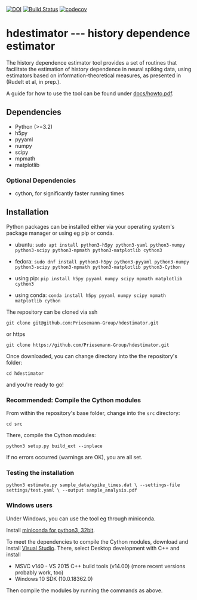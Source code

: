 [![DOI](https://zenodo.org/badge/276416522.svg)](https://zenodo.org/badge/latestdoi/276416522)
[![Build Status](https://travis-ci.com/mmyros/hdestimator.svg?branch=master)](https://travis-ci.com/mmyros/hdestimator)
[![codecov](https://codecov.io/gh/mmyros/hdestimator/branch/master/graph/badge.svg)](https://codecov.io/gh/mmyros/hdestimator)

# hdestimator --- history dependence estimator

The history dependence estimator tool provides a set of
routines that facilitate the estimation of history dependence in
neural spiking data, using estimators based on information-theoretical
measures, as presented in (Rudelt et al, in prep.).

A guide for how to use the tool can be found under
[docs/howto.pdf](docs/howto.pdf).


## Dependencies
- Python (>=3.2)
- h5py
- pyyaml
- numpy
- scipy
- mpmath
- matplotlib

### Optional Dependencies
- cython, for significantly faster running times


## Installation
Python packages can be installed either via your operating system's package manager or
using eg pip or conda.

* ubuntu: `sudo apt install python3-h5py python3-yaml python3-numpy python3-scipy python3-mpmath python3-matplotlib cython3`

* fedora: `sudo dnf install python3-h5py python3-pyyaml python3-numpy python3-scipy python3-mpmath python3-matplotlib python3-Cython`

* using pip: `pip install h5py pyyaml numpy scipy mpmath matplotlib cython3`

* using conda: `conda install h5py pyyaml numpy scipy mpmath matplotlib cython`


The repository can be cloned via ssh

```
git clone git@github.com:Priesemann-Group/hdestimator.git
```
or https
```
git clone https://github.com/Priesemann-Group/hdestimator.git
```

Once downloaded, you can change directory into the the repository's folder:

`cd hdestimator`

and you're ready to go!

### Recommended: Compile the Cython modules

From within the repository's base folder, change into the `src` directory:

`cd src`

There, compile the Cython modules:

`python3 setup.py build_ext --inplace`

If no errors occurred (warnings are OK), you are all set.

### Testing the installation 
`python3 estimate.py sample_data/spike_times.dat \
--settings-file settings/test.yaml \
--output sample_analysis.pdf
`
### Windows users

Under Windows, you can use the tool eg through miniconda.

Install [miniconda for python3, 32bit](https://docs.conda.io/en/latest/miniconda.html).

To meet the dependencies to compile the Cython modules, download and install [Visual Studio](https://visualstudio.microsoft.com/downloads/).
There, select Desktop development with C++ and install
* MSVC v140 - VS 2015 C++ build tools (v14.00) (more recent versions probably work, too)
* Windows 10 SDK (10.0.18362.0)

Then compile the modules by running the commands as above.
